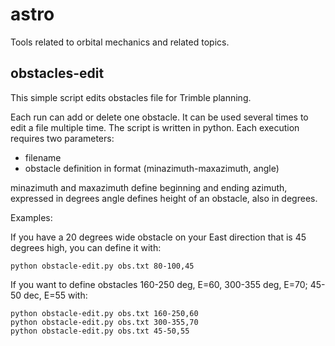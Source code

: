 # astro
Tools related to orbital mechanics and related topics.

## obstacles-edit

This simple script edits obstacles file for Trimble planning.

Each run can add or delete one obstacle. It can be used several times to edit
a file multiple time. The script is written in python. Each execution requires
two parameters:

- filename
- obstacle definition in format (minazimuth-maxazimuth, angle)

minazimuth and maxazimuth define beginning and ending azimuth, expressed in degrees
angle defines height of an obstacle, also in degrees.

Examples:

If you have a 20 degrees wide obstacle on your East direction that is 45 degrees high, you
can define it with:

```
python obstacle-edit.py obs.txt 80-100,45
```

If you want to define obstacles 160-250 deg, E=60, 300-355 deg, E=70; 45-50 dec, E=55 with:

```
python obstacle-edit.py obs.txt 160-250,60
python obstacle-edit.py obs.txt 300-355,70
python obstacle-edit.py obs.txt 45-50,55
```
